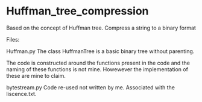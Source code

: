 # Huffman_tree_compression
Based on the concept of Huffman tree. Compress a string to a binary format

Files:

Huffman.py 
The class HuffmanTree is a basic binary tree without parenting.

The code is constructed around the functions present in the code and the naming of these functions is not mine.
Howewever the implementation of these are mine to claim.

bytestream.py
Code re-used not written by me. Associated with the liscence.txt.

